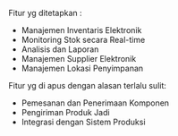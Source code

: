 Fitur yg ditetapkan : 
- Manajemen Inventaris Elektronik
- Monitoring Stok secara Real-time
- Analisis dan Laporan
- Manajemen Supplier Elektronik
- Manajemen Lokasi Penyimpanan

Fitur yg di apus dengan alasan terlalu sulit: 
- Pemesanan dan Penerimaan Komponen
- Pengiriman Produk Jadi
- Integrasi dengan Sistem Produksi